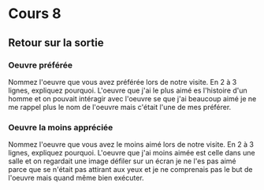 # Cours 8
## Retour sur la sortie

### Oeuvre préférée
Nommez l'oeuvre que vous avez préférée lors de notre visite. En 2 à 3 lignes, expliquez pourquoi. 
L'oeuvre que j'ai le plus aimé es l'histoire d'un homme et on pouvait intéragir avec l'oeuvre se que j'ai beaucoup aimé je ne me rappel plus le nom de l'oeuvre mais c'était l'une de mes préférer.


### Oeuvre la moins appréciée
Nommez l'oeuvre que vous avez le moins aimé lors de notre visite. En 2 à 3 lignes, expliquez pourquoi. 
L'oeuvre que j'ai moins aimée est celle dans une salle et on regardait une image défiler sur un écran je ne l'es pas aimé parce que se n'était pas attirant aux yeux et je ne comprenais pas le but de l'oeuvre mais quand même bien exécuter.

